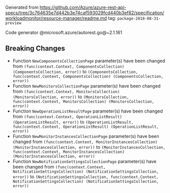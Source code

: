 Generated from https://github.com/Azure/azure-rest-api-specs/tree/3c764635e7d442b3e74caf593029fcd440b3ef82/specification/workloadmonitor/resource-manager/readme.md tag: `package-2018-08-31-preview`

Code generator @microsoft.azure/autorest.go@~2.1.161

## Breaking Changes

- Function `NewComponentsCollectionPage` parameter(s) have been changed from `(func(context.Context, ComponentsCollection) (ComponentsCollection, error))` to `(ComponentsCollection, func(context.Context, ComponentsCollection) (ComponentsCollection, error))`
- Function `NewMonitorsCollectionPage` parameter(s) have been changed from `(func(context.Context, MonitorsCollection) (MonitorsCollection, error))` to `(MonitorsCollection, func(context.Context, MonitorsCollection) (MonitorsCollection, error))`
- Function `NewOperationListResultPage` parameter(s) have been changed from `(func(context.Context, OperationListResult) (OperationListResult, error))` to `(OperationListResult, func(context.Context, OperationListResult) (OperationListResult, error))`
- Function `NewMonitorInstancesCollectionPage` parameter(s) have been changed from `(func(context.Context, MonitorInstancesCollection) (MonitorInstancesCollection, error))` to `(MonitorInstancesCollection, func(context.Context, MonitorInstancesCollection) (MonitorInstancesCollection, error))`
- Function `NewNotificationSettingsCollectionPage` parameter(s) have been changed from `(func(context.Context, NotificationSettingsCollection) (NotificationSettingsCollection, error))` to `(NotificationSettingsCollection, func(context.Context, NotificationSettingsCollection) (NotificationSettingsCollection, error))`
